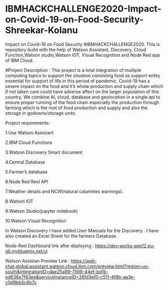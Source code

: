 # IBMHACKCHALLENGE2020-Impact-on-Covid-19-on-Food-Security-Shreekar-Kolanu
Impact on Covid-19 on Food Security #IBMHACKCHALLENGE2020. This is repository build with the help of Watson Assistant, Discovery, Cloud Function,Watson studio,Watson IOT, Visual Recognition and Node Red app of IBM Cloud.

#Project Description : This project is a total integration of multiple computing topics to support the situation consisting food as support entity essential for support of life in this period of pandemic. Covid-19 has a severe impact on the food and it’s whole production and supply chain which if not taken care could have adverse affect on the larger population of this country. We combine AI, cloud, database and geolocation in a single api to ensure proper running of the food chain especially the production through farming which is the root of food production and supply and also the storage in godowns/storage units. 


Project requirements: 

1.Use Watson Assistant

2.IBM Cloud Functions

3.Watson Discovery Smart document

4.Central Database 

5.Farmer’s database 

6.Node Red Rest API

7.Weather details and NCW(natural calamities warnings).

8.Watson IOT

9.Watson Studio(jupyter notebook)

10.Watson Visual Recognition

In Watson Discovery I have added  User Manuals for the Discovery .
I have also created an Excel Sheet for the farmers Database.



Node-Red Dashboard link after deploying : https://dev-works-app12.eu-gb.mybluemix.net/ui

Watson Assistan Preview Link : https://web-chat.global.assistant.watson.cloud.ibm.com/preview.html?region=us-south&integrationID=dae25a99-7598-44ef-bd1b-ed636e7f63ee&serviceInstanceID=26fd3ef0-c511-4f8b-aa3e-c0d9bb5c6b7c


